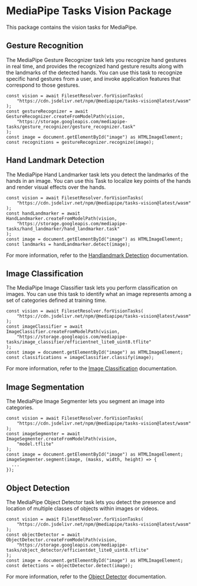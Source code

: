 # MediaPipe Tasks Vision Package

This package contains the vision tasks for MediaPipe.

## Gesture Recognition

The MediaPipe Gesture Recognizer task lets you recognize hand gestures in real
time, and provides the recognized hand gesture results along with the landmarks
of the detected hands. You can use this task to recognize specific hand gestures
from a user, and invoke application features that correspond to those gestures.

```
const vision = await FilesetResolver.forVisionTasks(
    "https://cdn.jsdelivr.net/npm/@mediapipe/tasks-vision@latest/wasm"
);
const gestureRecognizer = await GestureRecognizer.createFromModelPath(vision,
    "https://storage.googleapis.com/mediapipe-tasks/gesture_recognizer/gesture_recognizer.task"
);
const image = document.getElementById("image") as HTMLImageElement;
const recognitions = gestureRecognizer.recognize(image);
```

## Hand Landmark Detection

The MediaPipe Hand Landmarker task lets you detect the landmarks of the hands in
an image. You can use this Task to localize key points of the hands and render
visual effects over the hands.

```
const vision = await FilesetResolver.forVisionTasks(
    "https://cdn.jsdelivr.net/npm/@mediapipe/tasks-vision@latest/wasm"
);
const handLandmarker = await HandLandmarker.createFromModelPath(vision,
    "https://storage.googleapis.com/mediapipe-tasks/hand_landmarker/hand_landmarker.task"
);
const image = document.getElementById("image") as HTMLImageElement;
const landmarks = handLandmarker.detect(image);
```

For more information, refer to the [Handlandmark Detection](https://developers.google.com/mediapipe/solutions/vision/hand_landmarker/web_js) documentation.

## Image Classification

The MediaPipe Image Classifier task lets you perform classification on images.
You can use this task to identify what an image represents among a set of
categories defined at training time.

```
const vision = await FilesetResolver.forVisionTasks(
    "https://cdn.jsdelivr.net/npm/@mediapipe/tasks-vision@latest/wasm"
);
const imageClassifier = await ImageClassifier.createFromModelPath(vision,
    "https://storage.googleapis.com/mediapipe-tasks/image_classifier/efficientnet_lite0_uint8.tflite"
);
const image = document.getElementById("image") as HTMLImageElement;
const classifications = imageClassifier.classify(image);
```

For more information, refer to the [Image Classification](https://developers.google.com/mediapipe/solutions/vision/image_classifier/web_js) documentation.

## Image Segmentation

The MediaPipe Image Segmenter lets you segment an image into categories.

```
const vision = await FilesetResolver.forVisionTasks(
    "https://cdn.jsdelivr.net/npm/@mediapipe/tasks-vision@latest/wasm"
);
const imageSegmenter = await ImageSegmenter.createFromModelPath(vision,
    "model.tflite"
);
const image = document.getElementById("image") as HTMLImageElement;
imageSegmenter.segment(image, (masks, width, height) => {
  ...
});
```

## Object Detection

The MediaPipe Object Detector task lets you detect the presence and location of
multiple classes of objects within images or videos.

```
const vision = await FilesetResolver.forVisionTasks(
    "https://cdn.jsdelivr.net/npm/@mediapipe/tasks-vision@latest/wasm"
);
const objectDetector = await ObjectDetector.createFromModelPath(vision,
    "https://storage.googleapis.com/mediapipe-tasks/object_detector/efficientdet_lite0_uint8.tflite"
);
const image = document.getElementById("image") as HTMLImageElement;
const detections = objectDetector.detect(image);
```

For more information, refer to the [Object Detector](https://developers.google.com/mediapipe/solutions/vision/object_detector/web_js) documentation.

